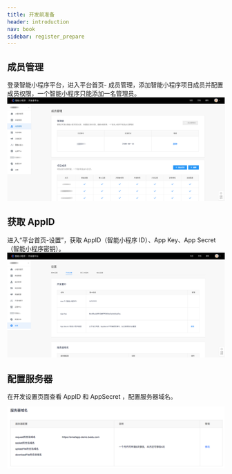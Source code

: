 ```yaml
---
title: 开发前准备
header: introduction
nav: book
sidebar: register_prepare
---
```



## 成员管理


登录智能小程序平台，进入平台首页- 成员管理，添加智能小程序项目成员并配置成员权限，一个智能小程序只能添加一名管理员。
![图片](../../img/introduction/register/7.png)

## 获取 AppID

进入“平台首页-设置”，获取 AppID（智能小程序 ID）、App Key、App Secret（智能小程序密钥）。 
![图片](../../img/introduction/register/8.png)

## 配置服务器 
在开发设置页面查看 AppID 和 AppSecret ，配置服务器域名。

![图片](../../img/introduction/register/33.png)

